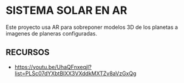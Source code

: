 # SISTEMA SOLAR EN AR

Este proyecto usa AR para sobreponer modelos 3D de los planetas a imagenes de planeras configuradas.

## RECURSOS

- https://youtu.be/UhaQFnxeqjI?list=PLSc07dYXbtBlXX3VXddkMXTZv8aVzGxQg
